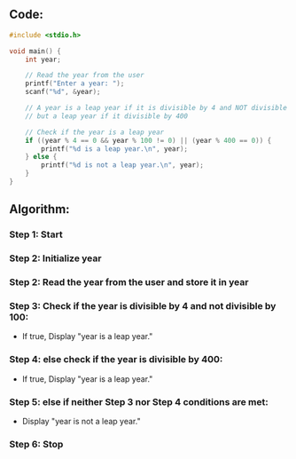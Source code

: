 ## Code:
```c
#include <stdio.h>

void main() {
    int year;

    // Read the year from the user
    printf("Enter a year: ");
    scanf("%d", &year);

    // A year is a leap year if it is divisible by 4 and NOT divisible by 100
    // but a leap year if it divisible by 400

    // Check if the year is a leap year
    if ((year % 4 == 0 && year % 100 != 0) || (year % 400 == 0)) {
        printf("%d is a leap year.\n", year);
    } else {
        printf("%d is not a leap year.\n", year);
    }
}
```
## Algorithm:

### Step 1: Start

### Step 2: Initialize year

### Step 2: Read the year from the user and store it in year

### Step 3: Check if the year is divisible by 4 and not divisible by 100:
- If true, Display "year is a leap year."

### Step 4: else check if the year is divisible by 400:
- If true, Display "year is a leap year."

### Step 5: else if neither Step 3 nor Step 4 conditions are met:
- Display "year is not a leap year."

### Step 6: Stop


